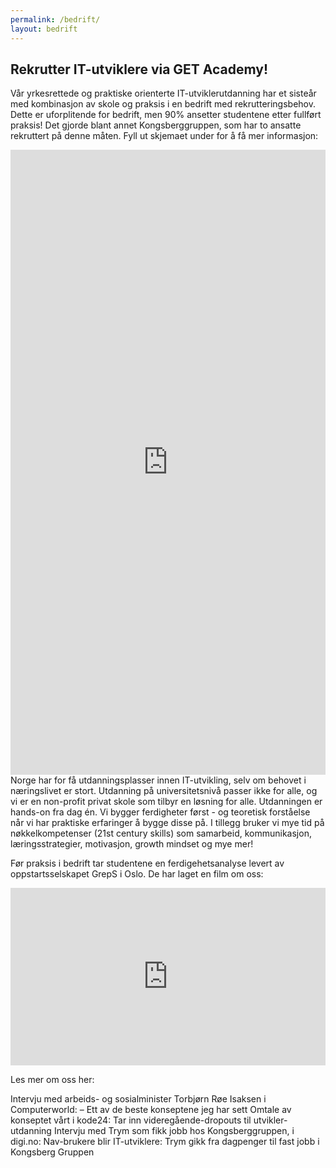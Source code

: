 ```yaml
---
permalink: /bedrift/
layout: bedrift
---
```


## Rekrutter IT-utviklere via GET Academy!

Vår yrkesrettede og praktiske orienterte IT-utviklerutdanning har et sisteår med kombinasjon av skole og praksis i en bedrift med rekrutteringsbehov. Dette er uforplitende for bedrift, men 90% ansetter studentene etter fullført praksis! Det gjorde blant annet Kongsberggruppen, som har to ansatte rekruttert på denne måten. Fyll ut skjemaet under for å få mer informasjon:

<iframe src="https://docs.google.com/forms/d/e/1FAIpQLSdPrs46PpimGdaADUNDK5r2bIRcVoErp0En3Ez_v-Al95lGwQ/viewform?embedded=true" width="100%" height="1000" frameborder="0" marginheight="0" marginwidth="0">Laster inn …</iframe>
Norge har for få utdanningsplasser innen IT-utvikling, selv om behovet i næringslivet er stort. Utdanning på universitetsnivå passer ikke for alle, og vi er en non-profit privat skole som tilbyr en løsning for alle. Utdanningen er hands-on fra dag én. Vi bygger ferdigheter først - og teoretisk forståelse når vi har praktiske erfaringer å bygge disse på. I tillegg bruker vi mye tid på nøkkelkompetenser (21st century skills) som samarbeid, kommunikasjon, læringsstrategier, motivasjon, growth mindset og mye mer!

Før praksis i bedrift tar studentene en ferdigehetsanalyse levert av oppstartsselskapet GrepS i Oslo. De har laget en film om oss:

<iframe src="https://www.linkedin.com/embed/feed/update/urn:li:ugcPost:6778793342969892864?compact=1" height="284" width="504" frameborder="0" allowfullscreen="" title="Innebygd innlegg"></iframe>

Les mer om oss her:

Intervju med arbeids- og sosialminister Torbjørn Røe Isaksen i Computerworld: – Ett av de beste konseptene jeg har sett
Omtale av konseptet vårt i kode24: Tar inn videregående-dropouts til utvikler-utdanning
Intervju med Trym som fikk jobb hos Kongsberggruppen, i digi.no: Nav-brukere blir IT-utviklere: Trym gikk fra dagpenger til fast jobb i Kongsberg Gruppen